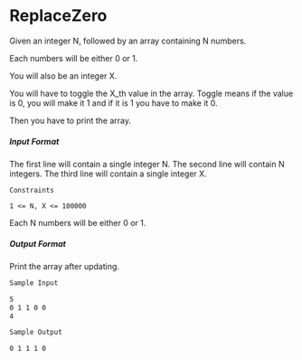 # ReplaceZero

Given an integer N, followed by an array containing N numbers.

Each numbers will be either 0 or 1.

You will also be an integer X.

You will have to toggle the X_th value in the array. Toggle means if the value is 0, you will make it 1 and if it is 1 you have to make it 0.

Then you have to print the array.

##### Input Format

The first line will contain a single integer N.
The second line will contain N integers.
The third line will contain a single integer X.
```http
Constraints

1 <= N, X <= 100000
```

Each N numbers will be either 0 or 1.

##### Output Format

Print the array after updating.
```bash
Sample Input 

5
0 1 1 0 0
4

Sample Output 

0 1 1 1 0